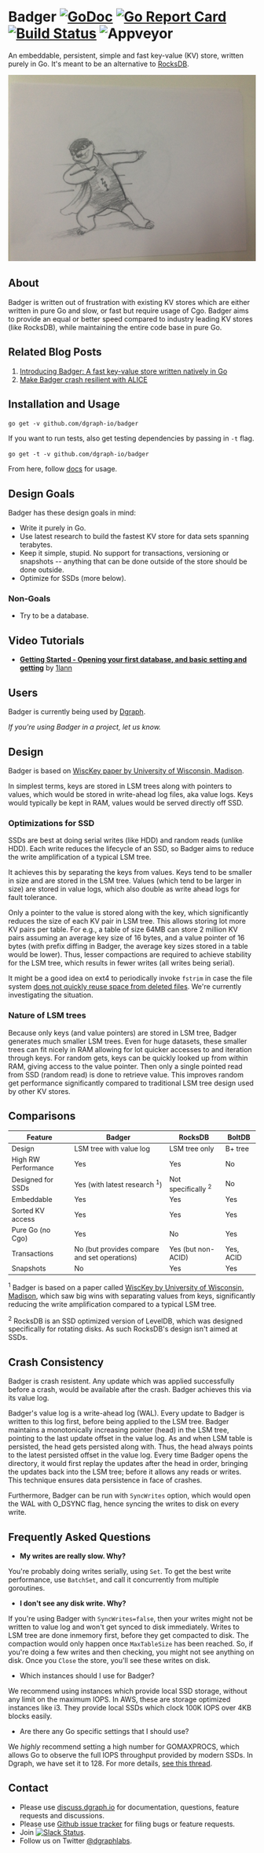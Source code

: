 # Badger [![GoDoc](https://godoc.org/github.com/dgraph-io/badger?status.svg)](https://godoc.org/github.com/dgraph-io/badger) [![Go Report Card](https://goreportcard.com/badge/github.com/dgraph-io/badger)](https://goreportcard.com/report/github.com/dgraph-io/badger) [![Build Status](https://travis-ci.org/dgraph-io/badger.svg?branch=master)](https://travis-ci.org/dgraph-io/badger) ![Appveyor](https://ci.appveyor.com/api/projects/status/github/dgraph-io/badger?branch=master&svg=true)

An embeddable, persistent, simple and fast key-value (KV) store, written purely in Go. It's meant to be an alternative to [RocksDB](https://github.com/facebook/rocksdb).

![Badger sketch](/images/sketch.jpg)

## About

Badger is written out of frustration with existing KV stores which are either written in pure Go and slow, or fast but require usage of Cgo.
Badger aims to provide an equal or better speed compared to industry leading KV stores (like RocksDB), while maintaining the entire code base in pure Go.

## Related Blog Posts

1. [Introducing Badger: A fast key-value store written natively in Go](https://open.dgraph.io/post/badger/)
2. [Make Badger crash resilient with ALICE](https://blog.dgraph.io/post/alice/)

## Installation and Usage

`go get -v github.com/dgraph-io/badger`

If you want to run tests, also get testing dependencies by passing in `-t` flag.

`go get -t -v github.com/dgraph-io/badger`

From here, follow [docs](https://godoc.org/github.com/dgraph-io/badger) for usage.

## Design Goals

Badger has these design goals in mind:

- Write it purely in Go.
- Use latest research to build the fastest KV store for data sets spanning terabytes.
- Keep it simple, stupid. No support for transactions, versioning or snapshots -- anything that can be done outside of the store should be done outside.
- Optimize for SSDs (more below).

### Non-Goals

- Try to be a database.

## Video Tutorials

- **[Getting Started - Opening your first database, and basic setting and getting](https://www.youtube.com/watch?v=XBKq39caRZ8)** by [1lann](https://github.com/1lann)

## Users

Badger is currently being used by [Dgraph](https://github.com/dgraph-io/dgraph).

*If you're using Badger in a project, let us know.*

## Design

Badger is based on [WiscKey paper by University of Wisconsin, Madison](https://www.usenix.org/system/files/conference/fast16/fast16-papers-lu.pdf).

In simplest terms, keys are stored in LSM trees along with pointers to values, which would be stored in write-ahead log files, aka value logs.
Keys would typically be kept in RAM, values would be served directly off SSD.

### Optimizations for SSD

SSDs are best at doing serial writes (like HDD) and random reads (unlike HDD).
Each write reduces the lifecycle of an SSD, so Badger aims to reduce the write amplification of a typical LSM tree.

It achieves this by separating the keys from values. Keys tend to be smaller in size and are stored in the LSM tree.
Values (which tend to be larger in size) are stored in value logs, which also double as write ahead logs for fault tolerance.

Only a pointer to the value is stored along with the key, which significantly reduces the size of each KV pair in LSM tree.
This allows storing lot more KV pairs per table. For e.g., a table of size 64MB can store 2 million KV pairs assuming an average key size of 16 bytes, and a value pointer of 16 bytes (with prefix diffing in Badger, the average key sizes stored in a table would be lower).
Thus, lesser compactions are required to achieve stability for the LSM tree, which results in fewer writes (all writes being serial).

It might be a good idea on ext4 to periodically invoke `fstrim` in case the file system [does not quickly reuse space from deleted files](http://www.ogris.de/blkalloc/).
We're currently investigating the situation.

### Nature of LSM trees

Because only keys (and value pointers) are stored in LSM tree, Badger generates much smaller LSM trees.
Even for huge datasets, these smaller trees can fit nicely in RAM allowing for lot quicker accesses to and iteration through keys.
For random gets, keys can be quickly looked up from within RAM, giving access to the value pointer.
Then only a single pointed read from SSD (random read) is done to retrieve value.
This improves random get performance significantly compared to traditional LSM tree design used by other KV stores.

## Comparisons

| Feature             | Badger                                       | RocksDB                       | BoltDB    |
| -------             | ------                                       | -------                       | ------    |
| Design              | LSM tree with value log                      | LSM tree only                 | B+ tree   |
| High RW Performance | Yes                                          | Yes                           | No        |
| Designed for SSDs   | Yes (with latest research <sup>1</sup>)      | Not specifically <sup>2</sup> | No        |
| Embeddable          | Yes                                          | Yes                           | Yes       |
| Sorted KV access    | Yes                                          | Yes                           | Yes       |
| Pure Go (no Cgo)    | Yes                                          | No                            | Yes       |
| Transactions        | No (but provides compare and set operations) | Yes (but non-ACID)            | Yes, ACID |
| Snapshots           | No                                           | Yes                           | Yes       |

<sup>1</sup> Badger is based on a paper called [WiscKey by University of Wisconsin, Madison](https://www.usenix.org/system/files/conference/fast16/fast16-papers-lu.pdf), which saw big wins with separating values from keys, significantly reducing the write amplification compared to a typical LSM tree.

<sup>2</sup> RocksDB is an SSD optimized version of LevelDB, which was designed specifically for rotating disks.
As such RocksDB's design isn't aimed at SSDs.

## Crash Consistency

Badger is crash resistent. Any update which was applied successfully before a crash, would be available after the crash.
Badger achieves this via its value log.

Badger's value log is a write-ahead log (WAL). Every update to Badger is written to this log first, before being applied to the LSM tree.
Badger maintains a monotonically increasing pointer (head) in the LSM tree, pointing to the last update offset in the value log.
As and when LSM table is persisted, the head gets persisted along with.
Thus, the head always points to the latest persisted offset in the value log.
Every time Badger opens the directory, it would first replay the updates after the head in order, bringing the updates back into the LSM tree; before it allows any reads or writes.
This technique ensures data persistence in face of crashes.

Furthermore, Badger can be run with `SyncWrites` option, which would open the WAL with O_DSYNC flag, hence syncing the writes to disk on every write.

## Frequently Asked Questions

- **My writes are really slow. Why?**

You're probably doing writes serially, using `Set`. To get the best write performance, use `BatchSet`, and call it
concurrently from multiple goroutines.

- **I don't see any disk write. Why?**

If you're using Badger with `SyncWrites=false`, then your writes might not be written to value log
and won't get synced to disk immediately. Writes to LSM tree are done inmemory first, before they
get compacted to disk. The compaction would only happen once `MaxTableSize` has been reached. So, if
you're doing a few writes and then checking, you might not see anything on disk. Once you `Close`
the store, you'll see these writes on disk.

- Which instances should I use for Badger?

We recommend using instances which provide local SSD storage, without any limit
on the maximum IOPS. In AWS, these are storage optimized instances like i3. They
provide local SSDs which clock 100K IOPS over 4KB blocks easily.

- Are there any Go specific settings that I should use?

We *highly* recommend setting a high number for GOMAXPROCS, which allows Go to
observe the full IOPS throughput provided by modern SSDs. In Dgraph, we have set
it to 128. For more details, [see this
thread](https://groups.google.com/d/topic/golang-nuts/jPb_h3TvlKE/discussion).

## Contact
- Please use [discuss.dgraph.io](https://discuss.dgraph.io) for documentation, questions, feature requests and discussions.
- Please use [Github issue tracker](https://github.com/dgraph-io/badger/issues) for filing bugs or feature requests.
- Join [![Slack Status](http://slack.dgraph.io/badge.svg)](http://slack.dgraph.io).
- Follow us on Twitter [@dgraphlabs](https://twitter.com/dgraphlabs).
